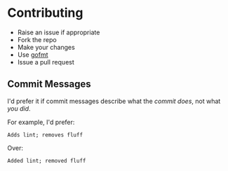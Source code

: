 # Contributing

* Raise an issue if appropriate
* Fork the repo
* Make your changes
* Use [gofmt](https://golang.org/cmd/gofmt/)
* Issue a pull request

## Commit Messages
I'd prefer it if commit messages describe what the *commit does*, not what *you did*.

For example, I'd prefer:

```
Adds lint; removes fluff
```

Over:

```
Added lint; removed fluff
```

